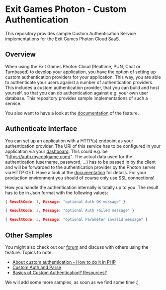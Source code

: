 Exit Games Photon - Custom Authentication
=========================================

This repository provides sample Custom Authentication Service implementations for the Exit Games Photon Cloud SaaS.

## Overview

When using the Exit Games Photon Cloud (Realtime, PUN, Chat or Turnbased) to develop your application, you have the option of setting up custom authentication providers for your application. This way, you are able to authenticate your users against a number of authentication providers. This includes a custom authentication provider, that you can build and host yourself, so that you can do authentication against e.g. your own user database. This repository provides sample implementations of such a service.

You also want to have a look at the [documentation](http://doc.photonengine.com/en/realtime/current/reference/custom-authentication/) of the feature.

## Authenticate Interface

You can set up an application with a HTTP(s) endpoint as your authentication provider. The URI of this service has to be configured in your application via your [dashboard](https://www.photonengine.com/Dashboard). This could e.g. be "https://auth.mycoolgame.com/".
The actual data used for the authentication (username, password, ...) has to be passed in by the client and will be forwarded to the authentication provider by the Photon server via HTTP GET. Have a look at the [documentation](http://doc.photonengine.com/en/realtime/current/reference/custom-authentication/) for details.
For your production environment you should of course only use SSL connections!

How you handle the authentication internally is totally up to you.
The result has to be in Json format with the following values:

```json
{ ResultCode: 1, Message: "optional Auth OK message" }

{ ResultCode: 2, Message: "optional Auth Failed message" }

{ ResultCode: 3, Message: "optional Parameter invalid message" }
```

## Other Samples

You might also check out our [forum](http://forum.photonengine.com/) and discuss with others using the feature.
Topics to note:
* [About custom authentication - How to do it in PHP](http://forum.photonengine.com/viewtopic.php?f=17&t=2697)
* [Custom Auth and Parse](http://forum.photonengine.com/viewtopic.php?f=19&t=2777)
* [Basics of Custom Authentication? Resources?](http://forum.photonengine.com/viewtopic.php?f=17&t=2706)

We will add some more samples, as soon as we find some time :)
